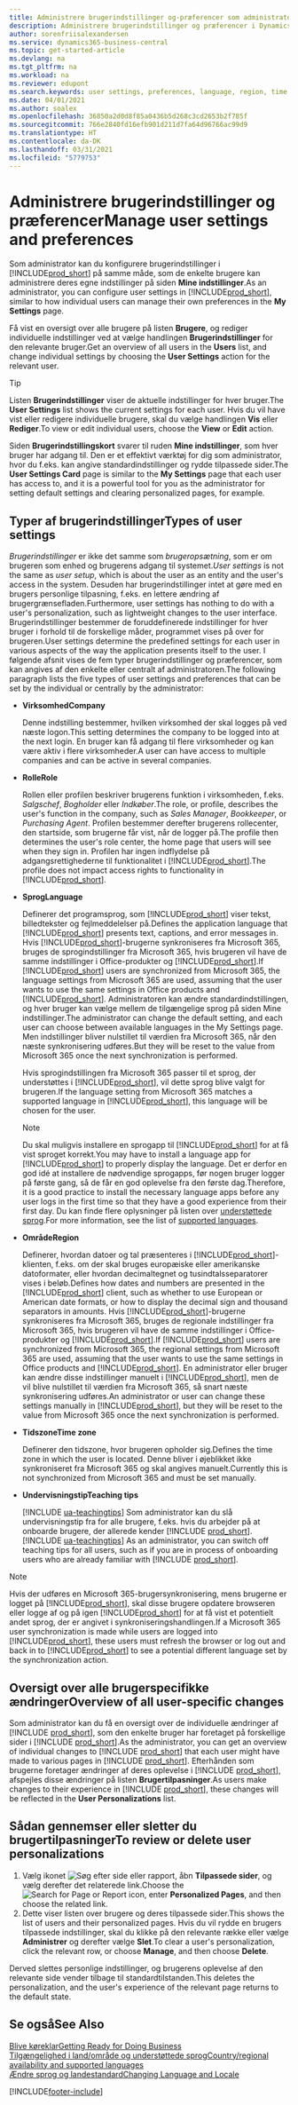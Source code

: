 ```yaml
---
title: Administrere brugerindstillinger og-præferencer som administrator
description: Administrere brugerindstillinger og præferencer i Dynamics 365 Business Central.
author: sorenfriisalexandersen
ms.service: dynamics365-business-central
ms.topic: get-started-article
ms.devlang: na
ms.tgt_pltfrm: na
ms.workload: na
ms.reviewer: edupont
ms.search.keywords: user settings, preferences, language, region, time zone, regional settings
ms.date: 04/01/2021
ms.author: soalex
ms.openlocfilehash: 36850a2d0d8f85a0436b5d268c3cd2653b2f785f
ms.sourcegitcommit: 766e2840fd16efb901d211d7fa64d96766ac99d9
ms.translationtype: HT
ms.contentlocale: da-DK
ms.lasthandoff: 03/31/2021
ms.locfileid: "5779753"
---
```

# <a name="manage-user-settings-and-preferences"></a><span data-ttu-id="b8a96-103">Administrere brugerindstillinger og præferencer</span><span class="sxs-lookup"><span data-stu-id="b8a96-103">Manage user settings and preferences</span></span>

<span data-ttu-id="b8a96-104">Som administrator kan du konfigurere brugerindstillinger i [!INCLUDE[prod_short](includes/prod_short.md)] på samme måde, som de enkelte brugere kan administrere deres egne indstillinger på siden **Mine indstillinger**.</span><span class="sxs-lookup"><span data-stu-id="b8a96-104">As an administrator, you can configure user settings in [!INCLUDE[prod_short](includes/prod_short.md)], similar to how individual users can manage their own preferences in the **My Settings** page.</span></span>  

<span data-ttu-id="b8a96-105">Få vist en oversigt over alle brugere på listen **Brugere**, og rediger individuelle indstillinger ved at vælge handlingen **Brugerindstillinger** for den relevante bruger.</span><span class="sxs-lookup"><span data-stu-id="b8a96-105">Get an overview of all users in the **Users** list, and change individual settings by choosing the **User Settings** action for the relevant user.</span></span>

> [!TIP]
> <span data-ttu-id="b8a96-106">Listen **Brugerindstillinger** viser de aktuelle indstillinger for hver bruger.</span><span class="sxs-lookup"><span data-stu-id="b8a96-106">The **User Settings** list shows the current settings for each user.</span></span> <span data-ttu-id="b8a96-107">Hvis du vil have vist eller redigere individuelle brugere, skal du vælge handlingen **Vis** eller **Rediger**.</span><span class="sxs-lookup"><span data-stu-id="b8a96-107">To view or edit individual users, choose the **View** or **Edit** action.</span></span>

<span data-ttu-id="b8a96-108">Siden **Brugerindstillingskort** svarer til ruden **Mine indstillinger**, som hver bruger har adgang til. Den er et effektivt værktøj for dig som administrator, hvor du f.eks. kan angive standardindstillinger og rydde tilpassede sider.</span><span class="sxs-lookup"><span data-stu-id="b8a96-108">The **User Settings Card** page is similar to the **My Settings** page that each user has access to, and it is a powerful tool for you as the administrator for setting default settings and clearing personalized pages, for example.</span></span>  

## <a name="types-of-user-settings"></a><span data-ttu-id="b8a96-109">Typer af brugerindstillinger</span><span class="sxs-lookup"><span data-stu-id="b8a96-109">Types of user settings</span></span>

<span data-ttu-id="b8a96-110">*Brugerindstillinger* er ikke det samme som *brugeropsætning*, som er om brugeren som enhed og brugerens adgang til systemet.</span><span class="sxs-lookup"><span data-stu-id="b8a96-110">*User settings* is not the same as *user setup*, which is about the user as an entity and the user's access in the system.</span></span> <span data-ttu-id="b8a96-111">Desuden har brugerindstillinger intet at gøre med en brugers personlige tilpasning, f.eks. en lettere ændring af brugergrænsefladen.</span><span class="sxs-lookup"><span data-stu-id="b8a96-111">Furthermore, user settings has nothing to do with a user's personalization, such as lightweight changes to the user interface.</span></span> <span data-ttu-id="b8a96-112">Brugerindstillinger bestemmer de foruddefinerede indstillinger for hver bruger i forhold til de forskellige måder, programmet vises på over for brugeren.</span><span class="sxs-lookup"><span data-stu-id="b8a96-112">User settings determine the predefined settings for each user in various aspects of the way the application presents itself to the user.</span></span> <span data-ttu-id="b8a96-113">I følgende afsnit vises de fem typer brugerindstillinger og præferencer, som kan angives af den enkelte eller centralt af administratoren.</span><span class="sxs-lookup"><span data-stu-id="b8a96-113">The following paragraph lists the five types of user settings and preferences that can be set by the individual or centrally by the administrator:</span></span>

- <span data-ttu-id="b8a96-114">**Virksomhed**</span><span class="sxs-lookup"><span data-stu-id="b8a96-114">**Company**</span></span>  

  <span data-ttu-id="b8a96-115">Denne indstilling bestemmer, hvilken virksomhed der skal logges på ved næste logon.</span><span class="sxs-lookup"><span data-stu-id="b8a96-115">This setting determines the company to be logged into at the next login.</span></span> <span data-ttu-id="b8a96-116">En bruger kan få adgang til flere virksomheder og kan være aktiv i flere virksomheder.</span><span class="sxs-lookup"><span data-stu-id="b8a96-116">A user can have access to multiple companies and can be active in several companies.</span></span>

- <span data-ttu-id="b8a96-117">**Rolle**</span><span class="sxs-lookup"><span data-stu-id="b8a96-117">**Role**</span></span>  

  <span data-ttu-id="b8a96-118">Rollen eller profilen beskriver brugerens funktion i virksomheden, f.eks. *Salgschef*, *Bogholder* eller *Indkøber*.</span><span class="sxs-lookup"><span data-stu-id="b8a96-118">The role, or profile, describes the user's function in the company, such as *Sales Manager*, *Bookkeeper*, or *Purchasing Agent*.</span></span> <span data-ttu-id="b8a96-119">Profilen bestemmer derefter brugerens rollecenter, den startside, som brugerne får vist, når de logger på.</span><span class="sxs-lookup"><span data-stu-id="b8a96-119">The profile then determines the user's role center, the home page that users will see when they sign in.</span></span> <span data-ttu-id="b8a96-120">Profilen har ingen indflydelse på adgangsrettighederne til funktionalitet i [!INCLUDE[prod_short](includes/prod_short.md)].</span><span class="sxs-lookup"><span data-stu-id="b8a96-120">The profile does not impact access rights to functionality in [!INCLUDE[prod_short](includes/prod_short.md)].</span></span>  

- <span data-ttu-id="b8a96-121">**Sprog**</span><span class="sxs-lookup"><span data-stu-id="b8a96-121">**Language**</span></span>  

  <span data-ttu-id="b8a96-122">Definerer det programsprog, som [!INCLUDE[prod_short](includes/prod_short.md)] viser tekst, billedtekster og fejlmeddelelser på.</span><span class="sxs-lookup"><span data-stu-id="b8a96-122">Defines the application language that [!INCLUDE[prod_short](includes/prod_short.md)] presents text, captions, and error messages in.</span></span> <span data-ttu-id="b8a96-123">Hvis [!INCLUDE[prod_short](includes/prod_short.md)]-brugerne synkroniseres fra Microsoft 365, bruges de sprogindstillinger fra Microsoft 365, hvis brugeren vil have de samme indstillinger i Office-produkter og [!INCLUDE[prod_short](includes/prod_short.md)].</span><span class="sxs-lookup"><span data-stu-id="b8a96-123">If [!INCLUDE[prod_short](includes/prod_short.md)] users are synchronized from Microsoft 365, the language settings from Microsoft 365 are used, assuming that the user wants to use the same settings in Office products and [!INCLUDE[prod_short](includes/prod_short.md)].</span></span> <span data-ttu-id="b8a96-124">Administratoren kan ændre standardindstillingen, og hver bruger kan vælge mellem de tilgængelige sprog på siden Mine indstillinger.</span><span class="sxs-lookup"><span data-stu-id="b8a96-124">The administrator can change the default setting, and each user can choose between available languages in the My Settings page.</span></span> <span data-ttu-id="b8a96-125">Men indstillinger bliver nulstillet til værdien fra Microsoft 365, når den næste synkronisering udføres.</span><span class="sxs-lookup"><span data-stu-id="b8a96-125">But they will be reset to the value from Microsoft 365 once the next synchronization is performed.</span></span>

  <span data-ttu-id="b8a96-126">Hvis sprogindstillingen fra Microsoft 365 passer til et sprog, der understøttes i [!INCLUDE[prod_short](includes/prod_short.md)], vil dette sprog blive valgt for brugeren.</span><span class="sxs-lookup"><span data-stu-id="b8a96-126">If the language setting from Microsoft 365 matches a supported language in [!INCLUDE[prod_short](includes/prod_short.md)], this language will be chosen for the user.</span></span>  

  > [!NOTE]
  > <span data-ttu-id="b8a96-127">Du skal muligvis installere en sprogapp til [!INCLUDE[prod_short](includes/prod_short.md)] for at få vist sproget korrekt.</span><span class="sxs-lookup"><span data-stu-id="b8a96-127">You may have to install a language app for [!INCLUDE[prod_short](includes/prod_short.md)] to properly display the language.</span></span> <span data-ttu-id="b8a96-128">Det er derfor en god idé at installere de nødvendige sprogapps, før nogen bruger logger på første gang, så de får en god oplevelse fra den første dag.</span><span class="sxs-lookup"><span data-stu-id="b8a96-128">Therefore, it is a good practice to install the necessary language apps before any user logs in the first time so that they have a good experience from their first day.</span></span> <span data-ttu-id="b8a96-129">Du kan finde flere oplysninger på listen over [understøttede sprog](/dynamics365/business-central/dev-itpro/compliance/apptest-countries-and-translations).</span><span class="sxs-lookup"><span data-stu-id="b8a96-129">For more information, see the list of [supported languages](/dynamics365/business-central/dev-itpro/compliance/apptest-countries-and-translations).</span></span>  
  
- <span data-ttu-id="b8a96-130">**Område**</span><span class="sxs-lookup"><span data-stu-id="b8a96-130">**Region**</span></span>  

  <span data-ttu-id="b8a96-131">Definerer, hvordan datoer og tal præsenteres i [!INCLUDE[prod_short](includes/prod_short.md)]-klienten, f.eks. om der skal bruges europæiske eller amerikanske datoformater, eller hvordan decimaltegnet og tusindtalsseparatorer vises i beløb.</span><span class="sxs-lookup"><span data-stu-id="b8a96-131">Defines how dates and numbers are presented in the [!INCLUDE[prod_short](includes/prod_short.md)] client, such as whether to use European or American date formats, or how to display the decimal sign and thousand separators in amounts.</span></span> <span data-ttu-id="b8a96-132">Hvis [!INCLUDE[prod_short](includes/prod_short.md)]-brugerne synkroniseres fra Microsoft 365, bruges de regionale indstillinger fra Microsoft 365, hvis brugeren vil have de samme indstillinger i Office-produkter og [!INCLUDE[prod_short](includes/prod_short.md)].</span><span class="sxs-lookup"><span data-stu-id="b8a96-132">If [!INCLUDE[prod_short](includes/prod_short.md)] users are synchronized from Microsoft 365, the regional settings from Microsoft 365 are used, assuming that the user wants to use the same settings in Office products and [!INCLUDE[prod_short](includes/prod_short.md)].</span></span> <span data-ttu-id="b8a96-133">En administrator eller bruger kan ændre disse indstillinger manuelt i [!INCLUDE[prod_short](includes/prod_short.md)], men de vil blive nulstillet til værdien fra Microsoft 365, så snart næste synkronisering udføres.</span><span class="sxs-lookup"><span data-stu-id="b8a96-133">An administrator or user can change these settings manually in [!INCLUDE[prod_short](includes/prod_short.md)], but they will be reset to the value from Microsoft 365 once the next synchronization is performed.</span></span>

- <span data-ttu-id="b8a96-134">**Tidszone**</span><span class="sxs-lookup"><span data-stu-id="b8a96-134">**Time zone**</span></span>  

  <span data-ttu-id="b8a96-135">Definerer den tidszone, hvor brugeren opholder sig.</span><span class="sxs-lookup"><span data-stu-id="b8a96-135">Defines the time zone in which the user is located.</span></span> <span data-ttu-id="b8a96-136">Denne bliver i øjeblikket ikke synkroniseret fra Microsoft 365 og skal angives manuelt.</span><span class="sxs-lookup"><span data-stu-id="b8a96-136">Currently this is not synchronized from Microsoft 365 and must be set manually.</span></span>  

- <span data-ttu-id="b8a96-137">**Undervisningstip**</span><span class="sxs-lookup"><span data-stu-id="b8a96-137">**Teaching tips**</span></span>

  <span data-ttu-id="b8a96-138">[!INCLUDE [ua-teachingtips](includes/ua-teachingtips.md)] Som administrator kan du slå undervisningstip fra for alle brugere, f.eks. hvis du arbejder på at onboarde brugere, der allerede kender [!INCLUDE [prod_short](includes/prod_short.md)].</span><span class="sxs-lookup"><span data-stu-id="b8a96-138">[!INCLUDE [ua-teachingtips](includes/ua-teachingtips.md)] As an administrator, you can switch off teaching tips for all users, such as if you are in process of onboarding users who are already familiar with [!INCLUDE [prod_short](includes/prod_short.md)].</span></span>  

> [!NOTE]
> <span data-ttu-id="b8a96-139">Hvis der udføres en Microsoft 365-brugersynkronisering, mens brugerne er logget på [!INCLUDE[prod_short](includes/prod_short.md)], skal disse brugere opdatere browseren eller logge af og på igen [!INCLUDE[prod_short](includes/prod_short.md)] for at få vist et potentielt andet sprog, der er angivet i synkroniseringshandlingen.</span><span class="sxs-lookup"><span data-stu-id="b8a96-139">If a Microsoft 365 user synchronization is made while users are logged into [!INCLUDE[prod_short](includes/prod_short.md)], these users must refresh the browser or log out and back in to [!INCLUDE[prod_short](includes/prod_short.md)] to see a potential different language set by the synchronization action.</span></span>

## <a name="overview-of-all-user-specific-changes"></a><span data-ttu-id="b8a96-140">Oversigt over alle brugerspecifikke ændringer</span><span class="sxs-lookup"><span data-stu-id="b8a96-140">Overview of all user-specific changes</span></span>

<span data-ttu-id="b8a96-141">Som administrator kan du få en oversigt over de individuelle ændringer af [!INCLUDE [prod_short](includes/prod_short.md)], som den enkelte bruger har foretaget på forskellige sider i [!INCLUDE [prod_short](includes/prod_short.md)].</span><span class="sxs-lookup"><span data-stu-id="b8a96-141">As the administrator, you can get an overview of individual changes to [!INCLUDE [prod_short](includes/prod_short.md)] that each user might have made to various pages in [!INCLUDE [prod_short](includes/prod_short.md)].</span></span> <span data-ttu-id="b8a96-142">Efterhånden som brugerne foretager ændringer af deres oplevelse i [!INCLUDE [prod_short](includes/prod_short.md)], afspejles disse ændringer på listen **Brugertilpasninger**.</span><span class="sxs-lookup"><span data-stu-id="b8a96-142">As users make changes to their experience in [!INCLUDE [prod_short](includes/prod_short.md)], these changes will be reflected in the **User Personalizations** list.</span></span> <!--Administrators can also set these settings for users before they log in the first time, so users do not have to do it themselves, providing them a better *getting started* experience.-->

<!-- >[!NOTE]
> User personalizations do not have anything to do with the *personal* lightweight changes a user can make to the user experience.-->

## <a name="to-review-or-delete-user-personalizations"></a><span data-ttu-id="b8a96-143">Sådan gennemser eller sletter du brugertilpasninger</span><span class="sxs-lookup"><span data-stu-id="b8a96-143">To review or delete user personalizations</span></span>

1. <span data-ttu-id="b8a96-144">Vælg ikonet ![Søg efter side eller rapport](media/ui-search/search_small.png "Ikonet Søg efter side eller rapport"), åbn **Tilpassede sider**, og vælg derefter det relaterede link.</span><span class="sxs-lookup"><span data-stu-id="b8a96-144">Choose the ![Search for Page or Report](media/ui-search/search_small.png "Search for Page or Report icon") icon, enter **Personalized Pages**, and then choose the related link.</span></span>
2. <span data-ttu-id="b8a96-145">Dette viser listen over brugere og deres tilpassede sider.</span><span class="sxs-lookup"><span data-stu-id="b8a96-145">This shows the list of users and their personalized pages.</span></span> <span data-ttu-id="b8a96-146">Hvis du vil rydde en brugers tilpassede indstillinger, skal du klikke på den relevante række eller vælge **Administrer** og derefter vælge **Slet**.</span><span class="sxs-lookup"><span data-stu-id="b8a96-146">To clear a user's personalization, click the relevant row, or choose **Manage**, and then choose **Delete**.</span></span>

<span data-ttu-id="b8a96-147">Derved slettes personlige indstillinger, og brugerens oplevelse af den relevante side vender tilbage til standardtilstanden.</span><span class="sxs-lookup"><span data-stu-id="b8a96-147">This deletes the personalization, and the user's experience of the relevant page returns to the default state.</span></span>

## <a name="see-also"></a><span data-ttu-id="b8a96-148">Se også</span><span class="sxs-lookup"><span data-stu-id="b8a96-148">See Also</span></span>

[<span data-ttu-id="b8a96-149">Blive køreklar</span><span class="sxs-lookup"><span data-stu-id="b8a96-149">Getting Ready for Doing Business</span></span>](ui-get-ready-business.md)  
[<span data-ttu-id="b8a96-150">Tilgængelighed i land/område og understøttede sprog</span><span class="sxs-lookup"><span data-stu-id="b8a96-150">Country/regional availability and supported languages</span></span>](/dynamics365/business-central/dev-itpro/compliance/apptest-countries-and-translations)  
[<span data-ttu-id="b8a96-151">Ændre sprog og landestandard</span><span class="sxs-lookup"><span data-stu-id="b8a96-151">Changing Language and Locale</span></span>](about-locale-language.md)  

[!INCLUDE[footer-include](includes/footer-banner.md)]
